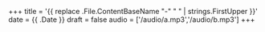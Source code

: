 +++
title = '{{ replace .File.ContentBaseName "-" " " | strings.FirstUpper }}'
date = {{ .Date }}
draft = false
audio = ['/audio/a.mp3','/audio/b.mp3']
+++
